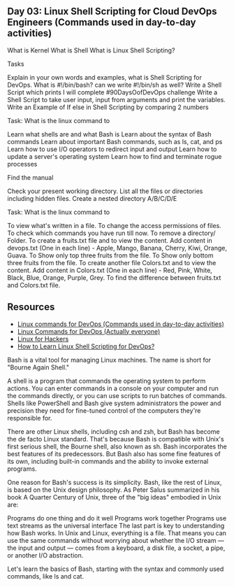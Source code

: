## Day 03: Linux Shell Scripting for Cloud DevOps Engineers (Commands used in day-to-day activities)

What is Kernel
What is Shell
What is Linux Shell Scripting?

Tasks

Explain in your own words and examples, what is Shell Scripting for DevOps.
What is #!/bin/bash? can we write #!/bin/sh as well?
Write a Shell Script which prints I will complete #90DaysOofDevOps challenge
Write a Shell Script to take user input, input from arguments and print the variables.
Write an Example of If else in Shell Scripting by comparing 2 numbers

Task: What is the linux command to

Learn what shells are and what Bash is
Learn about the syntax of Bash commands
Learn about important Bash commands, such as ls, cat, and ps
Learn how to use I/O operators to redirect input and output
Learn how to update a server's operating system
Learn how to find and terminate rogue processes

Find the manual

Check your present working directory.
List all the files or directories including hidden files.
Create a nested directory A/B/C/D/E

Task: What is the linux command to

To view what's written in a file.
To change the access permissions of files.
To check which commands you have run till now.
To remove a directory/ Folder.
To create a fruits.txt file and to view the content.
Add content in devops.txt (One in each line) - Apple, Mango, Banana, Cherry, Kiwi, Orange, Guava.
To Show only top three fruits from the file.
To Show only bottom three fruits from the file.
To create another file Colors.txt and to view the content.
Add content in Colors.txt (One in each line) - Red, Pink, White, Black, Blue, Orange, Purple, Grey.
To find the difference between fruits.txt and Colors.txt file.

## Resources

- [Linux commands for DevOps (Commands used in day-to-day activities)](https://www.linkedin.com/pulse/linux-commands-devops-used-day-to-day-activit-chetan-/)
- [Linux Commands for DevOps (Actually everyone)](https://github.com/MichaelCade/90DaysOfDevOps/blob/main/2022/Days/day15.md)
- [Linux for Hackers](https://www.youtube.com/watch?v=VbEx7B_PTOE)
- [How to Learn Linux Shell Scripting for DevOps?](https://devopscube.com/linux-shell-scripting-for-devops/)

Bash is a vital tool for managing Linux machines. The name is short for "Bourne Again Shell."

A shell is a program that commands the operating system to perform actions. You can enter commands in a console on your computer and run the commands directly, or you can use scripts to run batches of commands. Shells like PowerShell and Bash give system administrators the power and precision they need for fine-tuned control of the computers they're responsible for.

There are other Linux shells, including csh and zsh, but Bash has become the de facto Linux standard. That's because Bash is compatible with Unix's first serious shell, the Bourne shell, also known as sh. Bash incorporates the best features of its predecessors. But Bash also has some fine features of its own, including built-in commands and the ability to invoke external programs.

One reason for Bash's success is its simplicity. Bash, like the rest of Linux, is based on the Unix design philosophy. As Peter Salus summarized in his book A Quarter Century of Unix, three of the "big ideas" embodied in Unix are:

Programs do one thing and do it well
Programs work together
Programs use text streams as the universal interface
The last part is key to understanding how Bash works. In Unix and Linux, everything is a file. That means you can use the same commands without worrying about whether the I/O stream — the input and output — comes from a keyboard, a disk file, a socket, a pipe, or another I/O abstraction.

Let's learn the basics of Bash, starting with the syntax and commonly used commands, like ls and cat.
